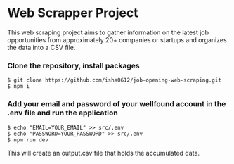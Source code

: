 # Web Scrapper Project


This web scraping project aims to gather information on the latest job opportunities from approximately 20+ companies or startups and organizes the data into a CSV file.


### Clone the repository, install packages

```terminal
$ git clone https://github.com/isha0612/job-opening-web-scraping.git
$ npm i  
```

### Add your email and password of your wellfound account in the .env file and run the application

```terminal
$ echo "EMAIL=YOUR_EMAIL" >> src/.env
$ echo "PASSWORD=YOUR_PASSWORD" >> src/.env
$ npm run dev
```


This  will create an output.csv file that holds the accumulated data.
